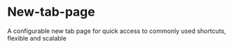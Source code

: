 # New-tab-page
A configurable new tab page for quick access to commonly used shortcuts, flexible and scalable
